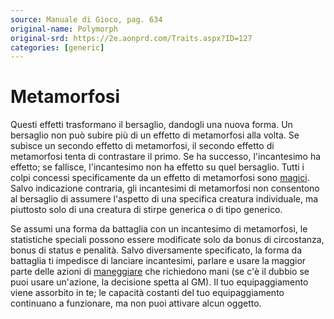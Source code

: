 ```yaml
---
source: Manuale di Gioco, pag. 634
original-name: Polymorph
original-srd: https://2e.aonprd.com/Traits.aspx?ID=127
categories: [generic]
---
```


# Metamorfosi

Questi effetti trasformano il bersaglio, dandogli una nuova forma. Un bersaglio
non può subire più di un effetto di metamorfosi alla volta. Se subisce un
secondo effetto di metamorfosi, il secondo effetto di metamorfosi tenta di
contrastare il primo. Se ha successo, l'incantesimo ha effetto; se fallisce,
l'incantesimo non ha effetto su quel bersaglio. Tutti i colpi concessi
specificamente da un effetto di metamorfosi sono [magici](/tratti/magico). Salvo
indicazione contraria, gli incantesimi di metamorfosi non consentono al
bersaglio di assumere l'aspetto di una specifica creatura individuale, ma
piuttosto solo di una creatura di stirpe generica o di tipo generico.

Se assumi una forma da battaglia con un incantesimo di metamorfosi, le
statistiche speciali possono essere modificate solo da bonus di circostanza,
bonus di status e penalità. Salvo diversamente specificato, la forma da
battaglia ti impedisce di lanciare incantesimi, parlare e usare la maggior parte
delle azioni di [maneggiare](/tratti/maneggiare) che richiedono mani (se c'è il
dubbio se puoi usare un'azione, la decisione spetta al GM). Il tuo
equipaggiamento viene assorbito in te; le capacità costanti del tuo
equipaggiamento continuano a funzionare, ma non puoi attivare alcun oggetto.
